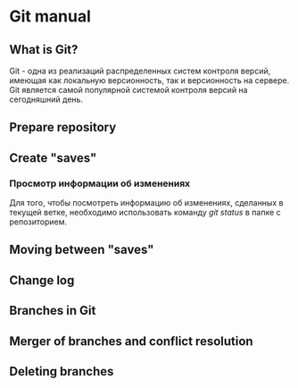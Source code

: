 # Git manual

## What is Git?

Git - одна из реализаций распределенных систем контроля версий, имеющая как локальную версионность, так и версионность на сервере. Git является самой популярной системой контроля версий на сегодняшний день.

## Prepare repository

## Create "saves"

### Просмотр информации об изменениях

Для того, чтобы посмотреть информацию об изменениях, сделанных в текущей ветке, необходимо использовать команду *git status* в папке с репозиторием.

## Moving between "saves"

## Change log

## Branches in Git

## Merger of branches and conflict resolution

## Deleting branches

